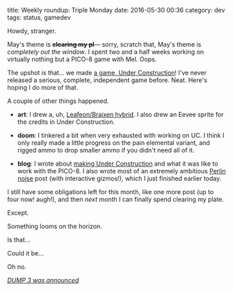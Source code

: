 title: Weekly roundup: Triple Monday
date: 2016-05-30 00:36
category: dev
tags: status, gamedev

Howdy, stranger.

May's theme is **<s>clearing my pl</s>**—  sorry, scratch that, May's theme is _completely out the window_.  I spent two and a half weeks working on virtually nothing but a PICO-8 game with Mel.  Oops.

The upshot is that...  we made [a game, Under Construction](https://c.eev.ee/under-construction/)!  I've never released a serious, complete, independent game before.  Neat.  Here's hoping I do more of that.

A couple of other things happened.

- **art**: I drew a, uh, [Leafeon/Braixen hybrid](https://twitter.com/eevee/status/729477883656216576).  I also drew an Eevee sprite for the credits in Under Construction.

- **doom**: I tinkered a bit when very exhausted with working on UC.  I think I only really made a little progress on the pain elemental variant, and rigged ammo to drop smaller ammo if you didn't need all of it.

- **blog**: I wrote about [making Under Construction]({filename}/updates/2016-05-25-under-construction-our-pico-8-game.markdown) and what it was like to work with the PICO-8.  I also wrote most of an extremely ambitious [Perlin noise](/blog/2016/05/29/perlin-noise/) post (with interactive gizmos!), which I just finished earlier today.

I still have some obligations left for this month, like one more post (up to four now!  augh!), and then _next_ month I can finally spend clearing my plate.

Except.

Something looms on the horizon.

Is that...

Could it be...

Oh no.

[_DUMP 3 was announced_](http://forum.zdoom.org/viewtopic.php?f=19&t=52276)
